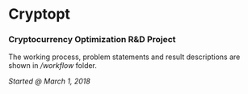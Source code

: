 # Cryptopt
### Cryptocurrency Optimization R&amp;D Project

The working process, problem statements and result descriptions are shown in */workflow* folder.

<span style="text-align: right; font-style: italic;">Started @ March 1, 2018</span>
